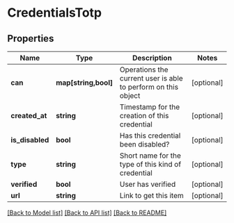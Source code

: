 # CredentialsTotp

## Properties
Name | Type | Description | Notes
------------ | ------------- | ------------- | -------------
**can** | **map[string,bool]** | Operations the current user is able to perform on this object | [optional] 
**created_at** | **string** | Timestamp for the creation of this credential | [optional] 
**is_disabled** | **bool** | Has this credential been disabled? | [optional] 
**type** | **string** | Short name for the type of this kind of credential | [optional] 
**verified** | **bool** | User has verified | [optional] 
**url** | **string** | Link to get this item | [optional] 

[[Back to Model list]](../README.md#documentation-for-models) [[Back to API list]](../README.md#documentation-for-api-endpoints) [[Back to README]](../README.md)


